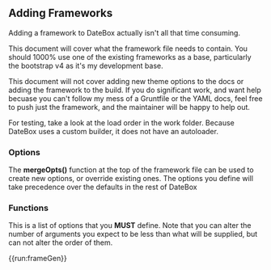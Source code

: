 ## Adding Frameworks

Adding a framework to DateBox actually isn't all that time consuming.

This document will cover what the framework file needs to contain. You should 1000% use one of the existing frameworks as a base, particularly the bootstrap v4 as it's my development base.

This document will not cover adding new theme options to the docs or adding the framework to the build.  If you do significant work, and want help becuase you can't follow my mess of a Gruntfile or the YAML docs, feel free to push just the framework, and the maintainer will be happy to help out.

For testing, take a look at the load order in the work folder.  Because DateBox uses a custom builder, it does not have an autoloader.

### Options

The __mergeOpts()__ function at the top of the framework file can be used to create new options, or override existing ones.  The options you define will take precedence over the defaults in the rest of DateBox

### Functions

This is a list of options that you __MUST__ define.  Note that you can alter the number of arguments you expect to be less than what will be supplied, but can not alter the order of them.

{{run:frameGen}}
